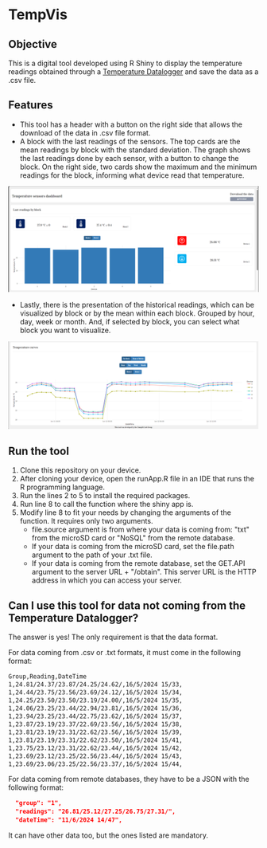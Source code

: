 # TempVis


## Objective
This is a digital tool developed using R Shiny to display the temperature readings obtained through a [Temperature Datalogger](https://github.com/GustavoSantiago113/Soil_Temperature_Datalogger) and save the data as a .csv file.

## Features

- This tool has a header with a button on the right side that allows the download of the data in .csv file format.
- A block with the last readings of the sensors. The top cards are the mean readings by block with the standard deviation. The graph shows the last readings done by each sensor, with a button to change the block. On the right side, two cards show the maximum and the minimum readings for the block, informing what device read that temperature.

<img src="./Images/Screen1.png" alt="Screenshot">

- Lastly, there is the presentation of the historical readings, which can be visualized by block or by the mean within each block. Grouped by hour, day, week or month. And, if selected by block, you can select what block you want to visualize.

<img src="./Images/Screen2.png" alt="Screenshot">

## Run the tool

1. Clone this repository on your device.
2. After cloning your device, open the runApp.R file in an IDE that runs the R programming language.
3. Run the lines 2 to 5 to install the required packages.
4. Run line 8 to call the function where the shiny app is.
5. Modify line 8 to fit your needs by changing the arguments of the function. It requires only two arguments.
    - file.source argument is from where your data is coming from: "txt" from the microSD card or "NoSQL" from the remote database.
    - If your data is coming from the microSD card, set the file.path argument to the path of your .txt file.
    - If your data is coming from the remote database, set the GET.API argument to the server URL + "/obtain". This server URL is the HTTP address in which you can access your server.

## Can I use this tool for data not coming from the Temperature Datalogger?
The answer is yes! The only requirement is that the data format.

For data coming from .csv or .txt formats, it must come in the following format:

```csv
Group,Reading,DateTime
1,24.81/24.37/23.87/24.25/24.62/,16/5/2024 15/33,
1,24.44/23.75/23.56/23.69/24.12/,16/5/2024 15/34,
1,24.25/23.50/23.50/23.19/24.00/,16/5/2024 15/35,
1,24.06/23.25/23.44/22.94/23.81/,16/5/2024 15/36,
1,23.94/23.25/23.44/22.75/23.62/,16/5/2024 15/37,
1,23.87/23.19/23.37/22.69/23.56/,16/5/2024 15/38,
1,23.81/23.19/23.31/22.62/23.56/,16/5/2024 15/39,
1,23.81/23.19/23.31/22.62/23.50/,16/5/2024 15/41,
1,23.75/23.12/23.31/22.62/23.44/,16/5/2024 15/42,
1,23.69/23.12/23.25/22.56/23.44/,16/5/2024 15/43,
1,23.69/23.06/23.25/22.56/23.37/,16/5/2024 15/44,
```

For data coming from remote databases, they have to be a JSON with the following format:

```json
  "group": "1",
  "readings": "26.81/25.12/27.25/26.75/27.31/",
  "dateTime": "11/6/2024 14/47",
```

It can have other data too, but the ones listed are mandatory.